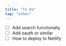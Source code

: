 ```yaml
---
title: "To Do"
tag: "other"
---
```


- [ ] Add search functionaliy
- [ ] Add oauth or similar
- [ ] How to deploy to Netlify